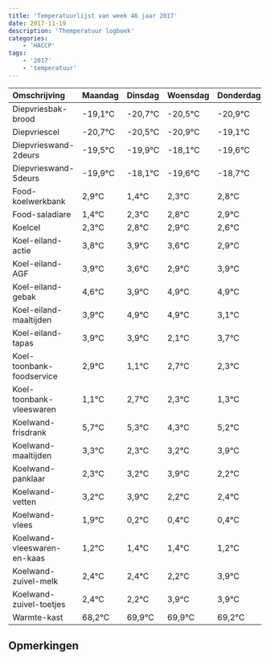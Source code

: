 ```yaml
---
title: 'Temperatuurlijst van week 46 jaar 2017'
date: 2017-11-19
description: 'Themperatuur logboek'
categories:
    - 'HACCP'
tags:
    - '2017'
    - 'temperatuur'
---
```

|Omschrijving|Maandag|Dinsdag|Woensdag|Donderdag|Vrijdag|Zaterdag|Zondag|
|:---|:---|:---|:---|:---|:---|:---|:---|
|Diepvriesbak-brood|-19,1°C|-20,7°C|-20,5°C|-20,9°C|-19,1°C|-20,6°C|-19,7°C|
|Diepvriescel|-20,7°C|-20,5°C|-20,9°C|-19,1°C|-20,6°C|-19,7°C|-19,2°C|
|Diepvrieswand-2deurs|-19,5°C|-19,9°C|-18,1°C|-19,6°C|-18,7°C|-18,2°C|-18,1°C|
|Diepvrieswand-5deurs|-19,9°C|-18,1°C|-19,6°C|-18,7°C|-18,2°C|-18,1°C|-18,4°C|
|Food-koelwerkbank|2,9°C|1,4°C|2,3°C|2,8°C|2,9°C|2,6°C|1,9°C|
|Food-saladiare|1,4°C|2,3°C|2,8°C|2,9°C|2,6°C|1,9°C|2,9°C|
|Koelcel|2,3°C|2,8°C|2,9°C|2,6°C|1,9°C|2,9°C|2,9°C|
|Koel-eiland-actie|3,8°C|3,9°C|3,6°C|2,9°C|3,9°C|3,9°C|2,1°C|
|Koel-eiland-AGF|3,9°C|3,6°C|2,9°C|3,9°C|3,9°C|2,1°C|3,7°C|
|Koel-eiland-gebak|4,6°C|3,9°C|4,9°C|4,9°C|3,1°C|4,7°C|4,3°C|
|Koel-eiland-maaltijden|3,9°C|4,9°C|4,9°C|3,1°C|4,7°C|4,3°C|3,3°C|
|Koel-eiland-tapas|3,9°C|3,9°C|2,1°C|3,7°C|3,3°C|2,3°C|3,2°C|
|Koel-toonbank-foodservice|2,9°C|1,1°C|2,7°C|2,3°C|1,3°C|2,2°C|2,9°C|
|Koel-toonbank-vleeswaren|1,1°C|2,7°C|2,3°C|1,3°C|2,2°C|2,9°C|1,2°C|
|Koelwand-frisdrank|5,7°C|5,3°C|4,3°C|5,2°C|5,9°C|4,2°C|4,4°C|
|Koelwand-maaltijden|3,3°C|2,3°C|3,2°C|3,9°C|2,2°C|2,4°C|2,4°C|
|Koelwand-panklaar|2,3°C|3,2°C|3,9°C|2,2°C|2,4°C|2,4°C|2,2°C|
|Koelwand-vetten|3,2°C|3,9°C|2,2°C|2,4°C|2,4°C|2,2°C|3,9°C|
|Koelwand-vlees|1,9°C|0,2°C|0,4°C|0,4°C|0,2°C|1,9°C|1,9°C|
|Koelwand-vleeswaren-en-kaas|1,2°C|1,4°C|1,4°C|1,2°C|2,9°C|2,9°C|2,2°C|
|Koelwand-zuivel-melk|2,4°C|2,4°C|2,2°C|3,9°C|3,9°C|3,2°C|2,3°C|
|Koelwand-zuivel-toetjes|2,4°C|2,2°C|3,9°C|3,9°C|3,2°C|2,3°C|3,3°C|
|Warmte-kast|68,2°C|69,9°C|69,9°C|69,2°C|68,3°C|69,3°C|68,0°C|

## Opmerkingen


